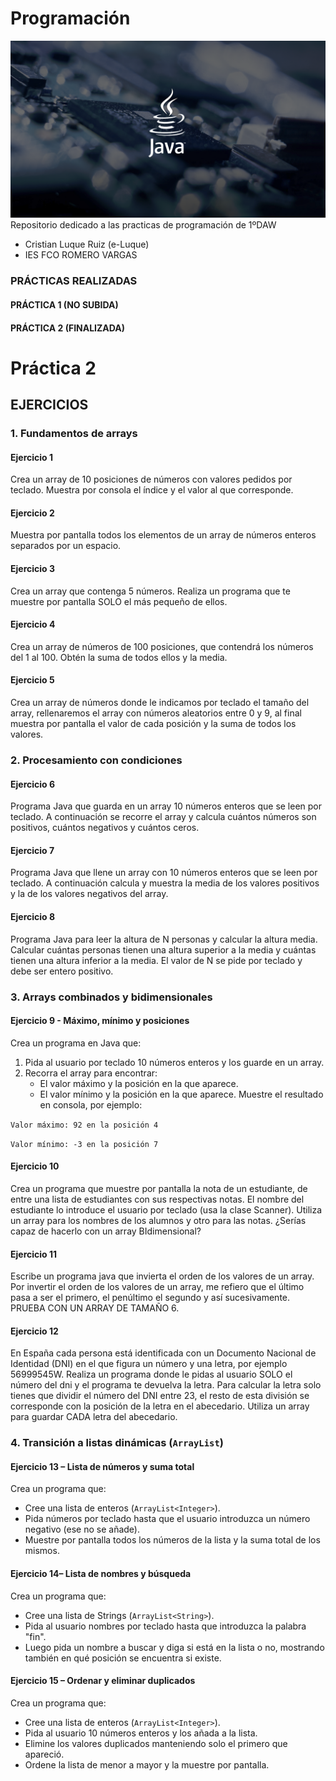 # Programación
![LOGO_JAVA](https://github.com/e-Luque/programacion/blob/main/Assets/wp7250161.png?raw=true)
Repositorio dedicado a las practicas de programación de 1ºDAW
* Cristian Luque Ruiz (e-Luque)
* IES FCO ROMERO VARGAS
### PRÁCTICAS REALIZADAS
#### PRÁCTICA 1 (NO SUBIDA)
#### PRÁCTICA 2 (FINALIZADA)


# Práctica 2
## EJERCICIOS

### 1. Fundamentos de arrays

#### Ejercicio 1

Crea un array de 10 posiciones de números con valores pedidos por teclado. Muestra por
consola el índice y el valor al que corresponde.

#### Ejercicio 2
Muestra por pantalla todos los elementos de un array de números enteros separados por
un espacio.

#### Ejercicio 3
Crea un array que contenga 5 números. Realiza un programa que te muestre por pantalla
SOLO el más pequeño de ellos.

#### Ejercicio 4
Crea un array de números de 100 posiciones, que contendrá los números del 1 al 100.
Obtén la suma de todos ellos y la media.

#### Ejercicio 5
Crea un array de números donde le indicamos por teclado el tamaño del array,
rellenaremos el array con números aleatorios entre 0 y 9, al final muestra por pantalla el
valor de cada posición y la suma de todos los valores.

### 2. Procesamiento con condiciones

#### Ejercicio 6
Programa Java que guarda en un array 10 números enteros que se leen por teclado. A
continuación se recorre el array y calcula cuántos números son positivos, cuántos negativos
y cuántos ceros.

#### Ejercicio 7
Programa Java que llene un array con 10 números enteros que se leen por teclado. A
continuación calcula y muestra la media de los valores positivos y la de los valores negativos
del array.

#### Ejercicio 8
Programa Java para leer la altura de N personas y calcular la altura media. Calcular cuántas
personas tienen una altura superior a la media y cuántas tienen una altura inferior a la
media. El valor de N se pide por teclado y debe ser entero positivo.

### 3. Arrays combinados y bidimensionales

#### Ejercicio 9 - Máximo, mínimo y posiciones
Crea un programa en Java que:
1. Pida al usuario por teclado 10 números enteros y los guarde en un array.
2. Recorra el array para encontrar:
    * El valor máximo y la posición en la que aparece.
    * El valor mínimo y la posición en la que aparece.
      Muestre el resultado en consola, por ejemplo:

`Valor máximo: 92 en la posición 4`

`Valor mínimo: -3 en la posición 7`

#### Ejercicio 10
Crea un programa que muestre por pantalla la nota de un estudiante, de entre una lista de
estudiantes con sus respectivas notas. El nombre del estudiante lo introduce el usuario por
teclado (usa la clase Scanner). Utiliza un array para los nombres de los alumnos y otro para
las notas. ¿Serías capaz de hacerlo con un array BIdimensional?

#### Ejercicio 11
Escribe un programa java que invierta el orden de los valores de un array. Por invertir el
orden de los valores de un array, me refiero que el último pasa a ser el primero, el
penúltimo el segundo y así sucesivamente. PRUEBA CON UN ARRAY DE TAMAÑO 6.

#### Ejercicio 12
En España cada persona está identificada con un Documento Nacional de Identidad (DNI) en
el que figura un número y una letra, por ejemplo 56999545W. Realiza un programa donde le
pidas al usuario SOLO el número del dni y el programa te devuelva la letra. Para calcular la
letra solo tienes que dividir el número del DNI entre 23, el resto de esta división se corresponde con la posición de la letra en el abecedario. Utiliza un array para guardar CADA
letra del abecedario.

### 4. Transición a listas dinámicas (`ArrayList`)

#### Ejercicio 13 – Lista de números y suma total
Crea un programa que:
* Cree una lista de enteros (`ArrayList<Integer>`).
* Pida números por teclado hasta que el usuario introduzca un número negativo (ese no se añade).
* Muestre por pantalla todos los números de la lista y la suma total de los mismos.

#### Ejercicio 14– Lista de nombres y búsqueda
Crea un programa que:
* Cree una lista de Strings (`ArrayList<String>`).
* Pida al usuario nombres por teclado hasta que introduzca la palabra "fin".
* Luego pida un nombre a buscar y diga si está en la lista o no, mostrando también en qué posición se encuentra si existe.

#### Ejercicio 15 – Ordenar y eliminar duplicados
Crea un programa que:
* Cree una lista de enteros (`ArrayList<Integer>`).
* Pida al usuario 10 números enteros y los añada a la lista.
* Elimine los valores duplicados manteniendo solo el primero que apareció.
* Ordene la lista de menor a mayor y la muestre por pantalla.
